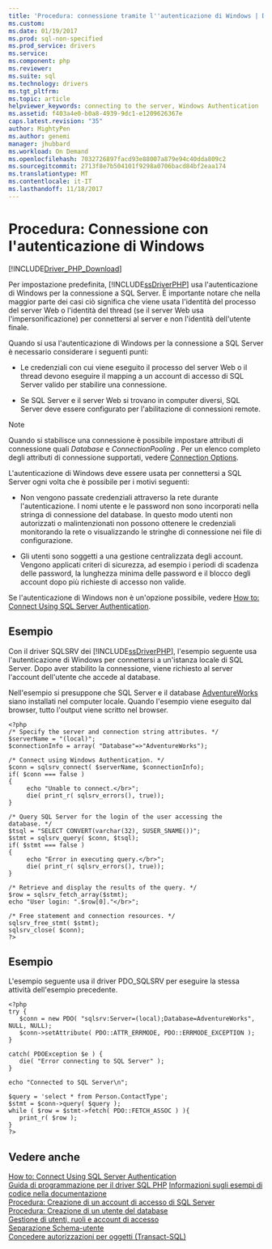 ```yaml
---
title: 'Procedura: connessione tramite l''autenticazione di Windows | Documenti Microsoft'
ms.custom: 
ms.date: 01/19/2017
ms.prod: sql-non-specified
ms.prod_service: drivers
ms.service: 
ms.component: php
ms.reviewer: 
ms.suite: sql
ms.technology: drivers
ms.tgt_pltfrm: 
ms.topic: article
helpviewer_keywords: connecting to the server, Windows Authentication
ms.assetid: f403a4e0-b0a8-4939-9dc1-e1209626367e
caps.latest.revision: "35"
author: MightyPen
ms.author: genemi
manager: jhubbard
ms.workload: On Demand
ms.openlocfilehash: 7032726897facd93e88007a879e94c40dda809c2
ms.sourcegitcommit: 2713f8e7b504101f9298a0706bacd84bf2eaa174
ms.translationtype: MT
ms.contentlocale: it-IT
ms.lasthandoff: 11/18/2017
---
```

# <a name="how-to-connect-using-windows-authentication"></a>Procedura: Connessione con l'autenticazione di Windows
[!INCLUDE[Driver_PHP_Download](../../includes/driver_php_download.md)]

Per impostazione predefinita, [!INCLUDE[ssDriverPHP](../../includes/ssdriverphp_md.md)] usa l'autenticazione di Windows per la connessione a SQL Server. È importante notare che nella maggior parte dei casi ciò significa che viene usata l'identità del processo del server Web o l'identità del thread (se il server Web usa l'impersonificazione) per connettersi al server e non l'identità dell'utente finale.  
  
Quando si usa l'autenticazione di Windows per la connessione a SQL Server è necessario considerare i seguenti punti:  
  
-   Le credenziali con cui viene eseguito il processo del server Web o il thread devono eseguire il mapping a un account di accesso di SQL Server valido per stabilire una connessione.  
  
-   Se SQL Server e il server Web si trovano in computer diversi, SQL Server deve essere configurato per l'abilitazione di connessioni remote.  
  
> [!NOTE]  
> Quando si stabilisce una connessione è possibile impostare attributi di connessione quali *Database* e *ConnectionPooling* . Per un elenco completo degli attributi di connessione supportati, vedere [Connection Options](../../connect/php/connection-options.md).  
  
L'autenticazione di Windows deve essere usata per connettersi a SQL Server ogni volta che è possibile per i motivi seguenti:  
  
-   Non vengono passate credenziali attraverso la rete durante l'autenticazione. I nomi utente e le password non sono incorporati nella stringa di connessione del database. In questo modo utenti non autorizzati o malintenzionati non possono ottenere le credenziali monitorando la rete o visualizzando le stringhe di connessione nei file di configurazione.  
  
-   Gli utenti sono soggetti a una gestione centralizzata degli account. Vengono applicati criteri di sicurezza, ad esempio i periodi di scadenza delle password, la lunghezza minima delle password e il blocco degli account dopo più richieste di accesso non valide.  
  
Se l'autenticazione di Windows non è un'opzione possibile, vedere [How to: Connect Using SQL Server Authentication](../../connect/php/how-to-connect-using-sql-server-authentication.md).  
  
## <a name="example"></a>Esempio  
Con il driver SQLSRV dei [!INCLUDE[ssDriverPHP](../../includes/ssdriverphp_md.md)], l'esempio seguente usa l'autenticazione di Windows per connettersi a un'istanza locale di SQL Server. Dopo aver stabilito la connessione, viene richiesto al server l'account dell'utente che accede al database.  
  
Nell'esempio si presuppone che SQL Server e il database [AdventureWorks](http://go.microsoft.com/fwlink/?LinkID=67739) siano installati nel computer locale. Quando l'esempio viene eseguito dal browser, tutto l'output viene scritto nel browser.  
  
```  
<?php  
/* Specify the server and connection string attributes. */  
$serverName = "(local)";  
$connectionInfo = array( "Database"=>"AdventureWorks");  
  
/* Connect using Windows Authentication. */  
$conn = sqlsrv_connect( $serverName, $connectionInfo);  
if( $conn === false )  
{  
     echo "Unable to connect.</br>";  
     die( print_r( sqlsrv_errors(), true));  
}  
  
/* Query SQL Server for the login of the user accessing the  
database. */  
$tsql = "SELECT CONVERT(varchar(32), SUSER_SNAME())";  
$stmt = sqlsrv_query( $conn, $tsql);  
if( $stmt === false )  
{  
     echo "Error in executing query.</br>";  
     die( print_r( sqlsrv_errors(), true));  
}  
  
/* Retrieve and display the results of the query. */  
$row = sqlsrv_fetch_array($stmt);  
echo "User login: ".$row[0]."</br>";  
  
/* Free statement and connection resources. */  
sqlsrv_free_stmt( $stmt);  
sqlsrv_close( $conn);  
?>  
```  
  
## <a name="example"></a>Esempio  
L'esempio seguente usa il driver PDO_SQLSRV per eseguire la stessa attività dell'esempio precedente.  
  
```  
<?php  
try {  
   $conn = new PDO( "sqlsrv:Server=(local);Database=AdventureWorks", NULL, NULL);   
   $conn->setAttribute( PDO::ATTR_ERRMODE, PDO::ERRMODE_EXCEPTION );  
}  
  
catch( PDOException $e ) {  
   die( "Error connecting to SQL Server" );   
}  
  
echo "Connected to SQL Server\n";  
  
$query = 'select * from Person.ContactType';   
$stmt = $conn->query( $query );   
while ( $row = $stmt->fetch( PDO::FETCH_ASSOC ) ){   
   print_r( $row );   
}  
?>  
```  
  
## <a name="see-also"></a>Vedere anche  
[How to: Connect Using SQL Server Authentication](../../connect/php/how-to-connect-using-sql-server-authentication.md)  
[Guida di programmazione per il driver SQL PHP](../../connect/php/programming-guide-for-php-sql-driver.md)
[Informazioni sugli esempi di codice nella documentazione](../../connect/php/about-code-examples-in-the-documentation.md)  
[Procedura: Creazione di un account di accesso di SQL Server](http://go.microsoft.com/fwlink/?LinkId=106325)  
[Procedura: Creazione di un utente del database](http://go.microsoft.com/fwlink/?LinkId=106327)  
[Gestione di utenti, ruoli e account di accesso](http://go.microsoft.com/fwlink/?LinkId=106329)  
[Separazione Schema-utente](http://go.microsoft.com/fwlink/?LinkId=106330)  
[Concedere autorizzazioni per oggetti (Transact-SQL)](http://go.microsoft.com/fwlink/?LinkId=106332)  
  

